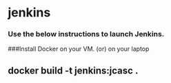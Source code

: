 # jenkins

### Use the below instructions to launch Jenkins. 
###Install Docker on your VM. (or) on your laptop

## docker build -t jenkins:jcasc .
